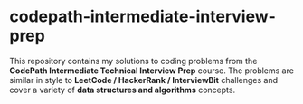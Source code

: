 # codepath-intermediate-interview-prep
This repository contains my solutions to coding problems from the **CodePath Intermediate Technical Interview Prep** course.   The problems are similar in style to **LeetCode / HackerRank / InterviewBit** challenges and cover a variety of **data structures and algorithms** concepts.
